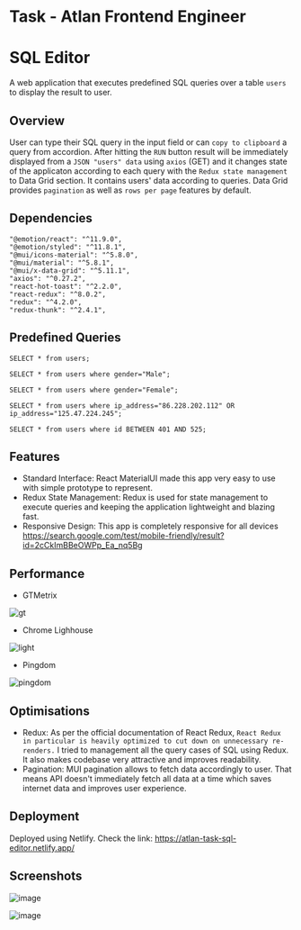 
# Task - Atlan Frontend Engineer
# SQL Editor
A web application that executes predefined SQL queries over a table `users` to display the result to user. 
## Overview
User can type their SQL query in the input field or can `copy to clipboard` a query from accordion. After hitting the `RUN` button result will be immediately displayed from a `JSON "users" data` using `axios` (GET) and it changes state of the applicaton according to each query with the `Redux state management` to Data Grid section. 
It contains users' data according to queries. Data Grid provides `pagination` as well as `rows per page` features by default.

## Dependencies
    "@emotion/react": "^11.9.0",
    "@emotion/styled": "^11.8.1",
    "@mui/icons-material": "^5.8.0",
    "@mui/material": "^5.8.1",
    "@mui/x-data-grid": "^5.11.1",
    "axios": "^0.27.2",
    "react-hot-toast": "^2.2.0",
    "react-redux": "^8.0.2",
    "redux": "^4.2.0",
    "redux-thunk": "^2.4.1",
## Predefined Queries
`SELECT * from users;`

`SELECT * from users where gender="Male";`

`SELECT * from users where gender="Female";`

`SELECT * from users where ip_address="86.228.202.112" OR ip_address="125.47.224.245";`

`SELECT * from users where id BETWEEN 401 AND 525;`

## Features
- Standard Interface: React MaterialUI made this app very easy to use with simple prototype to represent.
- Redux State Management: Redux is used for state management to execute queries and keeping the application lightweight and blazing fast.
- Responsive Design: This app is completely responsive for all devices https://search.google.com/test/mobile-friendly/result?id=2cCkImBBeOWPp_Ea_nq5Bg

## Performance 
- GTMetrix

![gt](https://user-images.githubusercontent.com/79497113/170854451-2449c11b-d061-4fb2-be37-3f43287e23f7.png)

- Chrome Lighhouse

![light](https://user-images.githubusercontent.com/79497113/170854470-8324b1c3-ac6d-4bfb-9eff-19e001408205.png)

- Pingdom

![pingdom](https://user-images.githubusercontent.com/79497113/170854479-8dc6a7bc-9885-4b94-8b2a-2766dac4a740.png)

## Optimisations
- Redux: As per the official documentation of React Redux, `React Redux in particular is heavily optimized to cut down on unnecessary re-renders.` I tried to management all the query cases of SQL using Redux. It also makes codebase very attractive and improves readability.
- Pagination: MUI pagination allows to fetch data accordingly to user. That means API doesn't immediately fetch all data at a time which saves internet data and improves user experience.

## Deployment
Deployed using Netlify. Check the link: https://atlan-task-sql-editor.netlify.app/

## Screenshots

![image](https://user-images.githubusercontent.com/79497113/170854526-4de8db35-6027-4dd9-bc67-8b431626d70a.png)

![image](https://user-images.githubusercontent.com/79497113/170854583-db70a6d0-1951-463b-aa5a-b20529618145.png)

